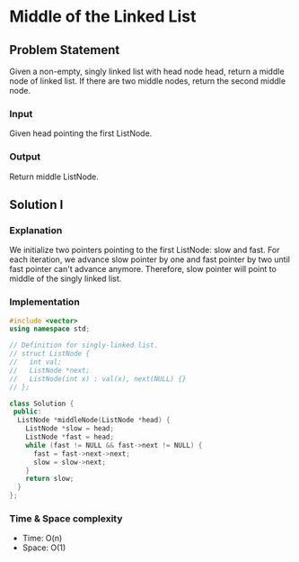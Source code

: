 # Middle of the Linked List
## Problem Statement

Given a non-empty, singly linked list with head node head, return a middle node of linked list. If there are two middle nodes, return the second middle node.

### Input

Given head pointing the first ListNode.

### Output

Return middle ListNode.

## Solution I

### Explanation

We initialize two pointers pointing to the first ListNode: slow and fast. For each iteration, we advance slow pointer by one and fast pointer by two until fast pointer can't advance anymore. Therefore, slow pointer will point to middle of the singly linked list.

### Implementation

```cpp
#include <vector>
using namespace std;

// Definition for singly-linked list.
// struct ListNode {
//   int val;
//   ListNode *next;
//   ListNode(int x) : val(x), next(NULL) {}
// };

class Solution {
 public:
  ListNode *middleNode(ListNode *head) {
    ListNode *slow = head;
    ListNode *fast = head;
    while (fast != NULL && fast->next != NULL) {
      fast = fast->next->next;
      slow = slow->next;
    }
    return slow;
  }
};
```

### Time & Space complexity
* Time: O(n)
* Space: O(1)

